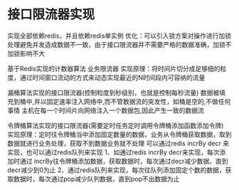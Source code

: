 # 接口限流器实现

实现全部依赖redis，并且依赖redis单实例
优化：可以引入锁方案对操作进行加锁处理避免并发造成数据不一致，由于接口限流器并不需要严格的数据准确，加锁不加锁影响不大

基于Redis实现的计数器算法 业务限流器
实现原理：将时间片切分成足够细的粒度，通过时间窗口流动的方式来动态实现最近的N时间段内可容纳的流量

漏桶算法实现的接口限流器(控制粒度到秒级别，也就是控制每秒流量)
数据被填充到桶中,并以固定速率注入网络中,而不管数据流的突发性，如桶是空的,不做任何事情
主机在每一个时间片向网络注入一个数据包,因此产生一致的数据流


令牌桶算法实现的接口限流器(需要定时任务定时调用令牌桶添加函数添加令牌)
实现原理：定时往令牌桶当中添加固定数量的数据，业务从令牌桶获取数据，取到数据就进行业务处理，获取不到数据业务就不处理
可以通过redis incrBy decr 来实现，也可以通过redis队列来实现
1、如通过redis incrBy decr来实现，每次添加时通过 incrBy往令牌桶添加数据，获取数据时，每次通过decr减少数据，直到decr减少到0为止
2、通过redis队列来实现，每次往队列添加固定个数的数据，获取数据时，每次通过pop减少队列数据，直到pop不出数据为止
